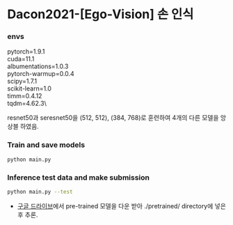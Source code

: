 # Dacon2021-[Ego-Vision] 손 인식

### envs
pytorch=1.9.1\
cuda=11.1\
albumentations=1.0.3\
pytorch-warmup=0.0.4\
scipy=1.7.1\
scikit-learn=1.0\
timm=0.4.12\
tqdm=4.62.3\

resnet50과 seresnet50을 (512, 512), (384, 768)로 훈련하여 4개의 다른 모델을 앙상블 하였음. 

### Train and save models
```bash
python main.py
```

### Inference test data and make submission
```bash
python main.py --test
```

* [구글 드라이브](https://drive.google.com/drive/folders/1DF78Y855yCuZ0V21JEI6qkcya4VyOzjl)에서 pre-trained 모델을 다운 받아
./pretrained/ directory에 넣은 후 추론.
